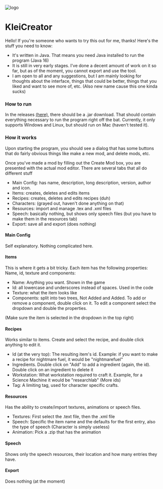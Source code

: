 ![logo](https://lab.deepcore.dev/decduck3/kleicreator/-/raw/master/src/resources/dstguimodcreatorlogo.png)
# KleiCreator
Hello! If you're someone who wants to try this out for me, thanks! Here's the stuff you need to know:
 - It's written in Java. That means you need Java installed to run the program (Java 16)
 - It is still in very early stages. I've done a decent amount of work on it so far, but as of the moment, you cannot export and use the tool.
 - I am open to all and any suggestions, but I am mainly looking for thoughts about the interface, things that could be better, things that you liked and want to see more of, etc. (Also new name cause this one kinda sucks)

### How to run
In the releases [(here)](https://lab.deepcore.dev/decduck3/kleicreator/-/releases), there should be a .jar download. That should contain everything necessary to run the program right off the bat. Currently, it only supports Windows and Linux, but should run on Mac (haven't tested it).

### How it works
Upon starting the program, you should see a dialog that has some buttons that do fairly obvious things like make a new mod, and delete mods, etc.

Once you've made a mod by filling out the Create Mod box, you are presented with the actual mod editor. There are several tabs that all do different stuff
 - Main Config: has name, description, long description, version, author and icon.
 - Items: creates, deletes and edits items
 - Recipes: creates, deletes and edits recipes (duh)
 - Characters: (grayed out, haven't done anything on that) 
 - Resources: import and manage .tex and .xml files
 - Speech: basically nothing, but shows only speech files (but you have to make them in the resources tab)
 - Export: save all and export (does nothing)

#### Main Config
Self explanatory. Nothing complicated here.
#### Items
This is where it gets a bit tricky. Each item has the following properties: Name, id, texture and components:
 - Name: Anything you want. Shown in the game
 - Id: all lowercase and underscores instead of spaces. Used in the code
 - Texture: what the item looks like
 - Components: split into two trees, Not Added and Added. To add or remove a component, double click on it. To edit a component select the dropdown and double the properties. 

(Make sure the item is selected in the dropdown in the top right)
#### Recipes
Works similar to items. Create and select the recipe, and double click anything to edit it.

 - Id (at the very top): The resulting item's id. Example: if you want to make a recipe for nightmare fuel, it would be "nightmarefuel"
 - Ingredients. Double click on "Add" to add a ingredient (again, the id). Double click on an ingredient to delete it
 - Workstation: What workstation required to craft it. Example, for a Science Machine it would be "researchlab" (More ids)
 - Tag: A limiting tag, used for character specific crafts. 
#### Resources
Has the ability to create/import textures, animations or speech files. 
 - Textures: First select the .text file, then the .xml file
 - Speech: Specific the item name and the defaults for the first entry, also the type of speech (Character is simply useless)
 - Animation: Pick a .zip that has the animation
#### Speech
Shows only the speech resources, their location and how many entries they have. 
#### Export
Does nothing (at the moment)
